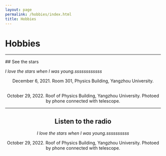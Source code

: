 ```yaml
---
layout: page
permalink: /hobbies/index.html
title: Hobbies
---
```


# Hobbies

---
<p>
## See the stars

*I love the stars when I was young.ssssssssssss*

<center>
December 6, 2021. Room 301, Physics Building, Yangzhou University.
<center>

<br>

<center>

October 29, 2022. Roof of Physics Building, Yangzhou University. Photoed by phone connected with telescope.
<center>


<hr>

## Listen to the radio

*I love the stars when I was young.ssssssssss*



October 29, 2022. Roof of Physics Building, Yangzhou University. Photoed by phone connected with telescope.




